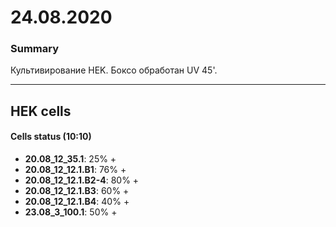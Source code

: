 24.08.2020
==========

### Summary
Культивирование HEK.
Боксо обработан UV 45'.

--- 

## HEK cells
#### Cells status (10:10)
- **20.08_12_35.1**: 25% +
- **20.08_12_12.1.B1**: 76% +
- **20.08_12_12.1.B2-4**: 80% +
- **20.08_12_12.1.B3**: 60% +
- **20.08_12_12.1.B4**: 40% +
- **23.08_3_100.1**: 50% +